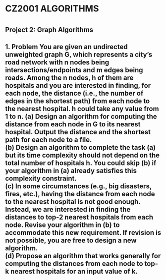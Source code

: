 <h1>CZ2001 ALGORITHMS<h1/>
<h2>Project 2: Graph Algorithms<h2/>
  
<b>1. Problem<b/>
You are given an undirected unweighted graph G, which represents a city’s road network with n nodes being intersections/endpoints and m edges being roads. Among the n nodes, h of them are hospitals and you are interested in finding, for each node, the distance (i.e., the number of edges in the shortest path) from each node to the nearest hospital. h could take any value from 1 to n.
(a) Design an algorithm for computing the distance from each node in G to its nearest hospital. Output the distance and the shortest path for each node to a file.
  <br/>
(b) Design an algorithm to complete the task (a) but its time complexity should not depend on the total number of hospitals h. You could skip (b) if your algorithm in (a) already satisfies this complexity constraint. <br/>
(c) In some circumstances (e.g., big disasters, fires, etc.), having the distance from each node to the nearest hospital is not good enough. Instead, we are interested in finding the distances to top-2 nearest hospitals from each node. Revise your algorithm in (b) to accommodate this new requirement. If revision is not possible, you are free to design a new algorithm. <br/>
(d) Propose an algorithm that works generally for computing the distances from each node to top-k nearest hospitals for an input value of k. <br/>

